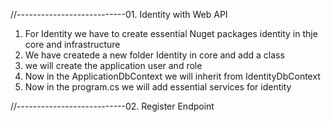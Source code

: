 //---------------------------01. Identity with Web API
1. For Identity we have to create essential Nuget packages identity in thje core and infrastructure
2. We have createde a new folder Identity in core and add a class  
3. we will create the application user and role
4. Now in the ApplicationDbContext we will inherit from IdentityDbContext
5. Now in the program.cs we will add essential services for identity

//---------------------------02. Register Endpoint